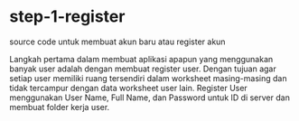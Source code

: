 # step-1-register
source code untuk membuat akun baru atau register akun

Langkah pertama dalam membuat aplikasi apapun yang menggunakan banyak user adalah dengan membuat register user. 
Dengan tujuan agar setiap user memiliki ruang tersendiri dalam worksheet masing-masing dan tidak tercampur dengan data worksheet user lain.
Register User menggunakan User Name, Full Name, dan Password untuk ID di server dan membuat folder kerja user. 
